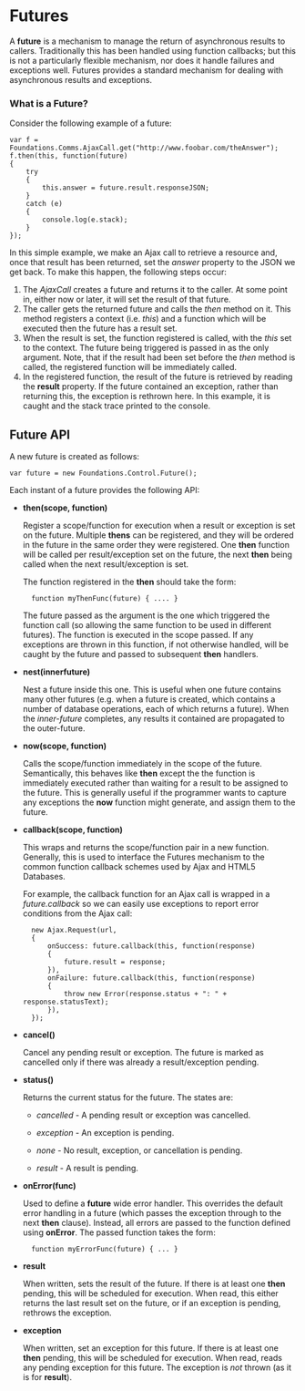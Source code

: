 # Futures

A **future** is a mechanism to manage the return of asynchronous results to callers.  Traditionally this has been handled using function callbacks; but this is not a particularly flexible mechanism, nor does it handle failures and exceptions well.  Futures provides a standard mechanism for dealing with asynchronous results and exceptions.

### What is a Future?

Consider the following example of a future:

	var f = Foundations.Comms.AjaxCall.get("http://www.foobar.com/theAnswer");
	f.then(this, function(future)
	{
		try
		{
			this.answer = future.result.responseJSON;
		}
		catch (e)
		{
			console.log(e.stack);
		}
	});

In this simple example, we make an Ajax call to retrieve a resource and, once that result has been returned, set the *answer* property to the JSON we get back.  To make this happen, the following steps occur:

1. The *AjaxCall* creates a future and returns it to the caller.  At some point in, either now or later, it will set the result of that future.
2. The caller gets the returned future and calls the *then* method on it.  This method registers a context (i.e. *this*) and a function which will be executed then the future has a result set.
3. When the result is set, the function registered is called, with the *this* set to the context.  The future being triggered is passed in as the only argument.  Note, that if the result had been set before the *then* method is called, the registered function will be immediately called.
4. In the registered function, the result of the future is retrieved by reading the **result** property.  If the future contained an exception, rather than returning this, the exception is rethrown here.  In this example, it is caught and the stack trace printed to the console.

## Future API

A new future is created as follows:

	var future = new Foundations.Control.Future();

Each instant of a future provides the following API:

* **then(scope, function)**

	Register a scope/function for execution when a result or exception is set on the future.  Multiple **thens** can be registered, and they will be ordered in the future in the same order they were registered.  One **then** function will be called per result/exception set on the future, the next **then** being called when the next result/exception is set.
	
	The function registered in the **then** should take the form:
	
		function myThenFunc(future) { .... }
		
	The future passed as the argument is the one which triggered the function call (so allowing the same function to be used in different futures). The function is executed in the scope passed.  If any exceptions are thrown in this function, if not otherwise handled, will be caught by the future and passed to subsequent **then** handlers.
	
* **nest(innerfuture)**

	Nest a future inside this one.  This is useful when one future contains many other futures (e.g. when a future is created, which contains a number of database operations, each of which returns a future).  When the *inner-future* completes, any results it contained are propagated to the outer-future.
	
* **now(scope, function)**

	Calls the scope/function immediately in the scope of the future.  Semantically, this behaves like **then** except the the function is immediately executed rather than waiting for a result to be assigned to the future.  This is generally useful if the programmer wants to capture any exceptions the **now** function might generate, and assign them to the future.

* **callback(scope, function)**

	This wraps and returns the scope/function pair in a new function.  Generally, this is used to interface the Futures mechanism to the common function callback schemes used by Ajax and HTML5 Databases.  
	
	For example, the callback function for an Ajax call is wrapped in a *future.callback* so we can easily use exceptions to report error conditions from the Ajax call:
	
		new Ajax.Request(url,
		{
			onSuccess: future.callback(this, function(response)
			{
				future.result = response;
			}),
			onFailure: future.callback(this, function(response)
			{
				throw new Error(response.status + ": " + response.statusText);
			}),
		});

* **cancel()**

	Cancel any pending result or exception. The future is marked as cancelled only if there was already a result/exception pending.

* **status()**

	Returns the current status for the future.  The states are:
	
	* *cancelled* - A pending result or exception was cancelled.
		
	* *exception* - An exception is pending.
		
	* *none* - No result, exception, or cancellation is pending.
		
	* *result* - A result is pending.
	
* **onError(func)**

	Used to define a **future** wide error handler.  This overrides the default error handling in a future (which passes the exception through to the next **then** clause).  Instead, all errors are passed to the function defined using **onError**.  The passed function takes the form:

		function myErrorFunc(future) { ... }

* **result**

	When written, sets the result of the future.  If there is at least one **then** pending, this will be scheduled for execution.
	When read, this either returns the last result set on the future, or if an exception is pending, rethrows the exception.

* **exception**

	When written, set an exception for this future.  If there is at least one **then** pending, this will be scheduled for execution.
	When read, reads any pending exception for this future.  The exception is *not* thrown (as it is for **result**).